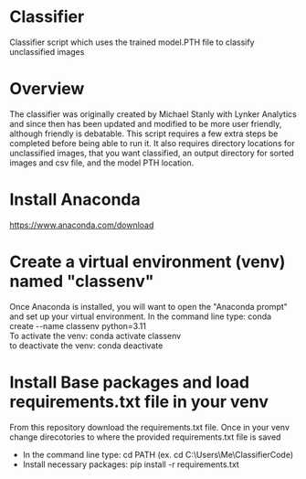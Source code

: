 # Classifier
Classifier script which uses the trained model.PTH file to classify unclassified images 

# Overview
The classifier was originally created by Michael Stanly with Lynker Analytics and since then has been updated and modified to be more user friendly, although friendly is debatable.
This script requires a few extra steps be completed before being able to run it. It also requires directory locations for unclassified images, that you want classified, an output directory for sorted images and csv file, and the model PTH location.

# Install Anaconda
https://www.anaconda.com/download

# Create a virtual environment (venv) named "classenv"
Once Anaconda is installed, you will want to open the "Anaconda prompt" and set up your virtual environment. 
In the command line type: conda create --name classenv  python=3.11  
To activate the venv: conda activate classenv  
to deactivate the venv: conda deactivate  

# Install Base packages and load requirements.txt file in your venv    
From this repository download the requirements.txt file. Once in your venv change direcotories to where the provided requirements.txt file is saved    
- In the command line type: cd PATH (ex. cd C:\Users\Me\ClassifierCode)  
- Install necessary packages: pip install -r requirements.txt  

